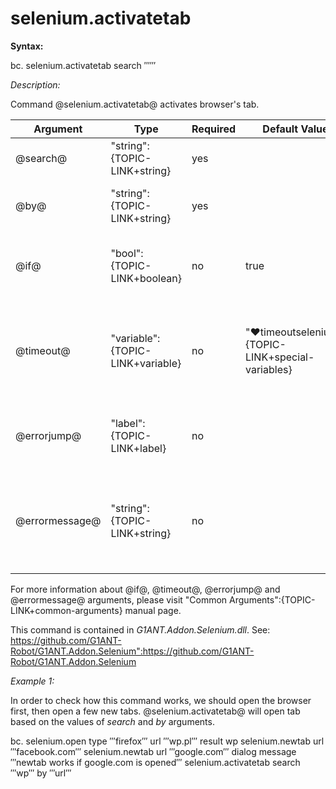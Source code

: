 # selenium.activatetab

**Syntax:**

bc. selenium.activatetab  search ‴‴  

*Description:*

Command @selenium.activatetab@ activates browser's tab. 

| Argument | Type | Required | Default Value | Description |
| -------- | ---- | -------- | ------------- | ----------- |
|@search@| "string":{TOPIC-LINK+string}| yes |  | tab searching text |
|@by@| "string":{TOPIC-LINK+string}| yes|  | tab searching constraint, accepts 'title' or 'url' |
|@if@| "bool":{TOPIC-LINK+boolean}| no | true | runs the command only if condition is true |
|@timeout@| "variable":{TOPIC-LINK+variable}| no | "♥timeoutselenium":{TOPIC-LINK+special-variables} | specifies time in milliseconds for G1ANT.Robot to wait for the command to be executed |
|@errorjump@ | "label":{TOPIC-LINK+label}| no | | name of the label to jump to if given @timeout@ expires |
|@errormessage@| "string":{TOPIC-LINK+string}| no |  | message that will be shown in case error occurs and no @errorjump@ argument is specified |

For more information about @if@, @timeout@, @errorjump@ and @errormessage@ arguments, please visit "Common Arguments":{TOPIC-LINK+common-arguments} manual page.

This command is contained in *G1ANT.Addon.Selenium.dll*.
See: https://github.com/G1ANT-Robot/G1ANT.Addon.Selenium":https://github.com/G1ANT-Robot/G1ANT.Addon.Selenium

*Example 1:*

In order to check how this command works, we should open the browser first, then open a few new tabs. @selenium.activatetab@ will open tab based on the values of *search* and *by* arguments.

bc. selenium.open type ‴firefox‴ url ‴wp.pl‴ result wp
 selenium.newtab url ‴facebook.com‴
 selenium.newtab url ‴google.com‴
 dialog message ‴newtab works if google.com is opened‴
 selenium.activatetab search ‴wp‴ by ‴url‴
 

